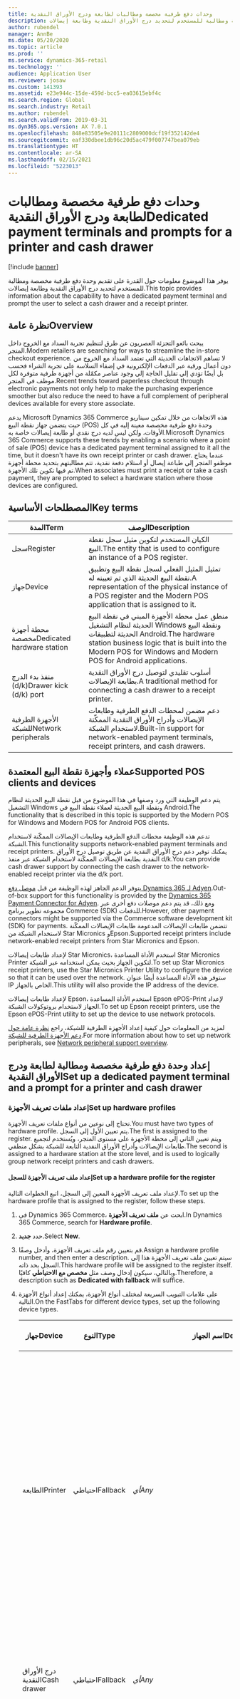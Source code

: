 ```yaml
---
title: وحدات دفع طرفية مخصصة ومطالبات لطابعة ودرج الأوراق النقدية
description: يوفر هذا الموضوع معلومات حول القدرة على تقديم وحدة دفع طرفية مخصصة ومطالبة للمستخدم لتحديد درج الأوراق النقدية وطابعة إيصالات.
author: rubendel
manager: AnnBe
ms.date: 05/20/2020
ms.topic: article
ms.prod: ''
ms.service: dynamics-365-retail
ms.technology: ''
audience: Application User
ms.reviewer: josaw
ms.custom: 141393
ms.assetid: e23e944c-15de-459d-bcc5-ea03615ebf4c
ms.search.region: Global
ms.search.industry: Retail
ms.author: rubendel
ms.search.validFrom: 2019-03-31
ms.dyn365.ops.version: AX 7.0.1
ms.openlocfilehash: 848e83505e9e20111c2809000dcf19f352142de4
ms.sourcegitcommit: eaf330dbee1db96c20d5ac479f007747bea079eb
ms.translationtype: HT
ms.contentlocale: ar-SA
ms.lasthandoff: 02/15/2021
ms.locfileid: "5223013"
---
```

# <a name="dedicated-payment-terminals-and-prompts-for-a-printer-and-cash-drawer"></a><span data-ttu-id="c6965-103">وحدات دفع طرفية مخصصة ومطالبات لطابعة ودرج الأوراق النقدية</span><span class="sxs-lookup"><span data-stu-id="c6965-103">Dedicated payment terminals and prompts for a printer and cash drawer</span></span>

[!include [banner](includes/banner.md)]

<span data-ttu-id="c6965-104">يوفر هذا الموضوع معلومات حول القدرة على تقديم وحدة دفع طرفية مخصصة ومطالبة للمستخدم لتحديد درج الأوراق النقدية وطابعة إيصالات.</span><span class="sxs-lookup"><span data-stu-id="c6965-104">This topic provides information about the capability to have a dedicated payment terminal and prompt the user to select a cash drawer and a receipt printer.</span></span>

## <a name="overview"></a><span data-ttu-id="c6965-105">نظرة عامة</span><span class="sxs-lookup"><span data-stu-id="c6965-105">Overview</span></span>

<span data-ttu-id="c6965-106">يبحث بائعو التجزئة العصريون عن طرق لتنظيم تجربة السداد مع الخروج‬ داخل المتجر.</span><span class="sxs-lookup"><span data-stu-id="c6965-106">Modern retailers are searching for ways to streamline the in-store checkout experience.</span></span> <span data-ttu-id="c6965-107">لا تساهم الاتجاهات الحديثة التي تعتمد السداد مع الخروج من دون أعمال ورقية عبر الدفعات الإلكترونية في إضفاء السلاسة على تجربة الشراء فحسب بل أيضًا تؤدي إلى تقليل الحاجة إلى وجود عناصر مكمّلة من أجهزة طرفية متوفرة لكل موظف في المتجر.</span><span class="sxs-lookup"><span data-stu-id="c6965-107">Recent trends toward paperless checkout through electronic payments not only help to make the purchasing experience smoother but also reduce the need to have a full complement of peripheral devices available for every store associate.</span></span>

<span data-ttu-id="c6965-108">يدعم Microsoft Dynamics 365 Commerce هذه الاتجاهات من خلال تمكين سيناريو حيث يتضمن جهاز نقطة البيع (POS) وحدة دفع طرفية مخصصة معينة إليه في كل الأوقات، ولكن ليس لديه درج نقدي أو طابعة إيصالات خاصة به.</span><span class="sxs-lookup"><span data-stu-id="c6965-108">Microsoft Dynamics 365 Commerce supports these trends by enabling a scenario where a point of sale (POS) device has a dedicated payment terminal assigned to it all the time, but it doesn't have its own receipt printer or cash drawer.</span></span> <span data-ttu-id="c6965-109">عندما يحتاج موظفو المتجر إلى طباعة إيصال أو استلام دفعة نقدية، تتم مطالبتهم بتحديد محطة أجهزة تم فيها تكوين تلك الأجهزة.</span><span class="sxs-lookup"><span data-stu-id="c6965-109">When associates must print a receipt or take a cash payment, they are prompted to select a hardware station where those devices are configured.</span></span>

## <a name="key-terms"></a><span data-ttu-id="c6965-110">المصطلحات الأساسية</span><span class="sxs-lookup"><span data-stu-id="c6965-110">Key terms</span></span>

| <span data-ttu-id="c6965-111">المدة</span><span class="sxs-lookup"><span data-stu-id="c6965-111">Term</span></span> | <span data-ttu-id="c6965-112">‏‏الوصف</span><span class="sxs-lookup"><span data-stu-id="c6965-112">Description</span></span> |
|---|---|
| <span data-ttu-id="c6965-113">سجل</span><span class="sxs-lookup"><span data-stu-id="c6965-113">Register</span></span> | <span data-ttu-id="c6965-114">الكيان المستخدم لتكوين مثيل سجل نقطة البيع.</span><span class="sxs-lookup"><span data-stu-id="c6965-114">The entity that is used to configure an instance of a POS register.</span></span> |
| <span data-ttu-id="c6965-115">جهاز</span><span class="sxs-lookup"><span data-stu-id="c6965-115">Device</span></span> | <span data-ttu-id="c6965-116">تمثيل المثيل الفعلي لسجل نقطة البيع وتطبيق نقطة البيع الحديثة الذي تم تعيينه له.</span><span class="sxs-lookup"><span data-stu-id="c6965-116">A representation of the physical instance of a POS register and the Modern POS application that is assigned to it.</span></span> |
| <span data-ttu-id="c6965-117">محطة أجهزة مخصصة</span><span class="sxs-lookup"><span data-stu-id="c6965-117">Dedicated hardware station</span></span> | <span data-ttu-id="c6965-118">منطق عمل محطة الأجهزة المبني في نقطة البيع الحديثة لنظام التشغيل Windows ونقطة البيع الحديثة لتطبيقات Android.</span><span class="sxs-lookup"><span data-stu-id="c6965-118">The hardware station business logic that is built into the Modern POS for Windows and Modern POS for Android applications.</span></span> |
| <span data-ttu-id="c6965-119">منفذ بدء الدرج (d/k)</span><span class="sxs-lookup"><span data-stu-id="c6965-119">Drawer kick (d/k) port</span></span> | <span data-ttu-id="c6965-120">أسلوب تقليدي لتوصيل درج الأوراق النقدية بطابعة الإيصالات.</span><span class="sxs-lookup"><span data-stu-id="c6965-120">A traditional method for connecting a cash drawer to a receipt printer.</span></span> |
| <span data-ttu-id="c6965-121">الأجهزة الطرفية للشبكة</span><span class="sxs-lookup"><span data-stu-id="c6965-121">Network peripherals</span></span> | <span data-ttu-id="c6965-122">دعم مضمن لمحطات الدفع الطرفية وطابعات الإيصالات وأدراج الأوراق النقدية الممكّنة لاستخدام الشبكة.</span><span class="sxs-lookup"><span data-stu-id="c6965-122">Built-in support for network-enabled payment terminals, receipt printers, and cash drawers.</span></span> |

## <a name="supported-pos-clients-and-devices"></a><span data-ttu-id="c6965-123">عملاء وأجهزة نقطة البيع المعتمدة</span><span class="sxs-lookup"><span data-stu-id="c6965-123">Supported POS clients and devices</span></span>

<span data-ttu-id="c6965-124">يتم دعم الوظيفة التي ورد وصفها في هذا الموضوع من قبل نقطة البيع الحديثة لنظام التشغيل Windows ونقطة البيع الحديثة لعملاء نقطة البيع في Android.</span><span class="sxs-lookup"><span data-stu-id="c6965-124">The functionality that is described in this topic is supported by the Modern POS for Windows and Modern POS for Android POS clients.</span></span>

<span data-ttu-id="c6965-125">تدعم هذه الوظيفة محطات الدفع الطرفية وطابعات الإيصالات الممكّنة لاستخدام الشبكة.‬</span><span class="sxs-lookup"><span data-stu-id="c6965-125">This functionality supports network-enabled payment terminals and receipt printers.</span></span> <span data-ttu-id="c6965-126">يمكنك توفير دعم درج الأوراق النقدية عن طريق توصيل درج الأوراق النقدية بطابعة الإيصالات الممكّنة لاستخدام الشبكة عبر منفذ d/k.</span><span class="sxs-lookup"><span data-stu-id="c6965-126">You can provide cash drawer support by connecting the cash drawer to the network-enabled receipt printer via the d/k port.</span></span>

<span data-ttu-id="c6965-127">يتوفر الدعم الجاهز لهذه الوظيفة من قبل [موصل دفع Dynamics 365 لـ Adyen‎](https://docs.microsoft.com/dynamics365/commerce/dev-itpro/adyen-connector?tabs=8-1-3).</span><span class="sxs-lookup"><span data-stu-id="c6965-127">Out-of-box support for this functionality is provided by the [Dynamics 365 Payment Connector for Adyen](https://docs.microsoft.com/dynamics365/commerce/dev-itpro/adyen-connector?tabs=8-1-3).</span></span> <span data-ttu-id="c6965-128">ومع ذلك، قد يتم دعم موصلات دفع أخرى عبر مجموعه تطوير برنامج Commerce (SDK) للدفعات.</span><span class="sxs-lookup"><span data-stu-id="c6965-128">However, other payment connectors might be supported via the Commerce software development kit (SDK) for payments.</span></span> <span data-ttu-id="c6965-129">تتضمن طابعات الإيصالات المدعومة طابعات الإيصالات الممكّنة لاستخدام الشبكة من Star Micronics وEpson.</span><span class="sxs-lookup"><span data-stu-id="c6965-129">Supported receipt printers include network-enabled receipt printers from Star Micronics and Epson.</span></span>

<span data-ttu-id="c6965-130">لإعداد طابعات إيصالات Star Micronics، استخدم الأداة المساعدة Star Micronics Printer لتكوين الجهاز بحيث يمكن استخدامه عبر الشبكة.</span><span class="sxs-lookup"><span data-stu-id="c6965-130">To set up Star Micronics receipt printers, use the Star Micronics Printer Utility to configure the device so that it can be used over the network.</span></span> <span data-ttu-id="c6965-131">ستوفر هذه الأداة المساعدة أيضًا عنوان IP الخاص بالجهاز.</span><span class="sxs-lookup"><span data-stu-id="c6965-131">This utility will also provide the IP address of the device.</span></span>

<span data-ttu-id="c6965-132">لإعداد طابعات إيصالات Epson، استخدم الأداة المساعدة Epson ePOS-Print لإعداد الجهاز لاستخدام بروتوكولات الشبكة.</span><span class="sxs-lookup"><span data-stu-id="c6965-132">To set up Epson receipt printers, use the Epson ePOS-Print utility to set up the device to use network protocols.</span></span>

<span data-ttu-id="c6965-133">لمزيد من المعلومات حول كيفية إعداد الأجهزة الطرفية للشبكة، راجع [نظرة عامة حول دعم الأجهزة الطرفية للشبكة](https://go.microsoft.com/fwlink/?linkid=2129965).</span><span class="sxs-lookup"><span data-stu-id="c6965-133">For more information about how to set up network peripherals, see [Network peripheral support overview](https://go.microsoft.com/fwlink/?linkid=2129965).</span></span>

## <a name="set-up-a-dedicated-payment-terminal-and-a-prompt-for-a-printer-and-cash-drawer"></a><span data-ttu-id="c6965-134">إعداد وحدة دفع طرفية مخصصة ومطالبة لطابعة ودرج الأوراق النقدية</span><span class="sxs-lookup"><span data-stu-id="c6965-134">Set up a dedicated payment terminal and a prompt for a printer and cash drawer</span></span>

### <a name="set-up-hardware-profiles"></a><span data-ttu-id="c6965-135">إعداد ملفات تعريف الأجهزة</span><span class="sxs-lookup"><span data-stu-id="c6965-135">Set up hardware profiles</span></span>

<span data-ttu-id="c6965-136">تحتاج إلى نوعين من أنواع ملفات تعريف الأجهزة.</span><span class="sxs-lookup"><span data-stu-id="c6965-136">You must have two types of hardware profile.</span></span> <span data-ttu-id="c6965-137">يتم تعيين الأول إلى السجل.</span><span class="sxs-lookup"><span data-stu-id="c6965-137">The first is assigned to the register.</span></span> <span data-ttu-id="c6965-138">ويتم تعيين الثاني إلى محطة الأجهزة على مستوى المتجر، ويُستخدم لتجميع طابعات الإيصالات وأدراج الأوراق النقدية التابعة للشبكة بشكل منطقي.</span><span class="sxs-lookup"><span data-stu-id="c6965-138">The second is assigned to a hardware station at the store level, and is used to logically group network receipt printers and cash drawers.</span></span>

#### <a name="set-up-a-hardware-profile-for-the-register"></a><span data-ttu-id="c6965-139">إعداد ملف تعريف الأجهزة للسجل</span><span class="sxs-lookup"><span data-stu-id="c6965-139">Set up a hardware profile for the register</span></span>

<span data-ttu-id="c6965-140">لإعداد ملف تعريف الأجهزة المعين إلى السجل، اتبع الخطوات التالية.</span><span class="sxs-lookup"><span data-stu-id="c6965-140">To set up the hardware profile that is assigned to the register, follow these steps.</span></span>

1. <span data-ttu-id="c6965-141">في Dynamics 365 Commerce، ابحث عن **ملف تعريف الأجهزة**.</span><span class="sxs-lookup"><span data-stu-id="c6965-141">In Dynamics 365 Commerce, search for **Hardware profile**.</span></span>
2. <span data-ttu-id="c6965-142">حدد **جديد**.</span><span class="sxs-lookup"><span data-stu-id="c6965-142">Select **New**.</span></span>
3. <span data-ttu-id="c6965-143">قم بتعيين رقم ملف تعريف الأجهزة، وأدخل وصفًا.</span><span class="sxs-lookup"><span data-stu-id="c6965-143">Assign a hardware profile number, and then enter a description.</span></span> <span data-ttu-id="c6965-144">سيتم تعيين ملف تعريف الأجهزة هذا إلى السجل بحد ذاته.</span><span class="sxs-lookup"><span data-stu-id="c6965-144">This hardware profile will be assigned to the register itself.</span></span> <span data-ttu-id="c6965-145">وبالتالي، سيكون إدخال وصف مثل **مخصص مع الاحتياطي** كافيًا.</span><span class="sxs-lookup"><span data-stu-id="c6965-145">Therefore, a description such as **Dedicated with fallback** will suffice.</span></span>
4. <span data-ttu-id="c6965-146">على علامات التبويب السريعة لمختلف أنواع الأجهزة، يمكنك إعداد أنواع الأجهزة التالية.</span><span class="sxs-lookup"><span data-stu-id="c6965-146">On the FastTabs for different device types, set up the following device types.</span></span>

    | <span data-ttu-id="c6965-147">جهاز</span><span class="sxs-lookup"><span data-stu-id="c6965-147">Device</span></span> | <span data-ttu-id="c6965-148">النوع</span><span class="sxs-lookup"><span data-stu-id="c6965-148">Type</span></span> | <span data-ttu-id="c6965-149">اسم الجهاز</span><span class="sxs-lookup"><span data-stu-id="c6965-149">Device name</span></span> | <span data-ttu-id="c6965-150">تفاصيل إضافية</span><span class="sxs-lookup"><span data-stu-id="c6965-150">Additional details</span></span> |
    |---|---|---|---|
    | <span data-ttu-id="c6965-151">الطابعة</span><span class="sxs-lookup"><span data-stu-id="c6965-151">Printer</span></span> | <span data-ttu-id="c6965-152">احتياطي</span><span class="sxs-lookup"><span data-stu-id="c6965-152">Fallback</span></span> | <span data-ttu-id="c6965-153">*أي*</span><span class="sxs-lookup"><span data-stu-id="c6965-153">*Any*</span></span> | <span data-ttu-id="c6965-154">اسم الجهاز حساس لحالة الأحرف.</span><span class="sxs-lookup"><span data-stu-id="c6965-154">The device name is case-sensitive.</span></span> <span data-ttu-id="c6965-155">يجب أن يكون **معرف ملف تعريف الإيصال** هو نفسه **معرف ملف تعريف الإيصال** المعيّن إلى طابعة الشبكة التي تم إعدادها في ملف تعريف الأجهزة المعيّن إلى محطة الأجهزة على مستوى القناة.</span><span class="sxs-lookup"><span data-stu-id="c6965-155">The **Receipt profile ID** should be the same as the **Receipt profile ID** that is mapped to the network printer that is set up in the hardware profile that is assigned to the hardware station at the channel level.</span></span> |
    | <span data-ttu-id="c6965-156">‏‏درج الأوراق النقدية</span><span class="sxs-lookup"><span data-stu-id="c6965-156">Cash drawer</span></span> | <span data-ttu-id="c6965-157">احتياطي</span><span class="sxs-lookup"><span data-stu-id="c6965-157">Fallback</span></span> | <span data-ttu-id="c6965-158">*أي*</span><span class="sxs-lookup"><span data-stu-id="c6965-158">*Any*</span></span> | <span data-ttu-id="c6965-159">اسم الجهاز حساس لحالة الأحرف.</span><span class="sxs-lookup"><span data-stu-id="c6965-159">The device name is case-sensitive.</span></span> <span data-ttu-id="c6965-160">عيّن الخيار **استخدام الورديات المشتركة** إلى **نعم**.</span><span class="sxs-lookup"><span data-stu-id="c6965-160">Set the **Use shared shift** option to **Yes**.</span></span> |
    | <span data-ttu-id="c6965-161">خدمة EFT</span><span class="sxs-lookup"><span data-stu-id="c6965-161">EFT service</span></span> | <span data-ttu-id="c6965-162">Adyen</span><span class="sxs-lookup"><span data-stu-id="c6965-162">Adyen</span></span> | <span data-ttu-id="c6965-163">غير قابل للتطبيق</span><span class="sxs-lookup"><span data-stu-id="c6965-163">Not applicable</span></span> | <span data-ttu-id="c6965-164">للحصول على معلومات حول كيفية إعداد موصل الدفع Adyen الجاهز، راجع [موصل دفع Dynamics 365 لـ Adyen‬](https://docs.microsoft.com/dynamics365/commerce/dev-itpro/adyen-connector?tabs=8-1-3).</span><span class="sxs-lookup"><span data-stu-id="c6965-164">For information about how to set up the out-of-box Adyen connector, see [Dynamics 365 Payment Connector for Adyen](https://docs.microsoft.com/dynamics365/commerce/dev-itpro/adyen-connector?tabs=8-1-3).</span></span> <span data-ttu-id="c6965-165">يمكن دعم موصلات دفع أخرى عبر [مجموعه تطوير برنامج Commerce ‏(SDK) للدفعات](https://docs.microsoft.com/dynamics365/commerce/dev-itpro/end-to-end-payment-extension).</span><span class="sxs-lookup"><span data-stu-id="c6965-165">Other payment connectors can be supported via the [Commerce software development kit (SDK) for payments](https://docs.microsoft.com/dynamics365/commerce/dev-itpro/end-to-end-payment-extension).</span></span> |
    | <span data-ttu-id="c6965-166">لوحة PIN</span><span class="sxs-lookup"><span data-stu-id="c6965-166">PIN pad</span></span> | <span data-ttu-id="c6965-167">الشبكة</span><span class="sxs-lookup"><span data-stu-id="c6965-167">Network</span></span> | <span data-ttu-id="c6965-168">**MicrosoftAdyenDeviceV001**</span><span class="sxs-lookup"><span data-stu-id="c6965-168">**MicrosoftAdyenDeviceV001**</span></span> | <span data-ttu-id="c6965-169">بلا.</span><span class="sxs-lookup"><span data-stu-id="c6965-169">None.</span></span> |

5. <span data-ttu-id="c6965-170">في Dynamics 365 Commerce، ابحث عن **السجلات**.</span><span class="sxs-lookup"><span data-stu-id="c6965-170">In Dynamics 365 Commerce, search for **Registers**.</span></span>
6. <span data-ttu-id="c6965-171">حدد سجلاً من خلال تحديد رقم السجل، ثم حدد **تحرير**.</span><span class="sxs-lookup"><span data-stu-id="c6965-171">Select a register by selecting the register number, and then select **Edit**.</span></span>
7. <span data-ttu-id="c6965-172">عيّن ملف تعريف الأجهزة الذ أنشأته للتوّ إلى السجل الذي يجب أن يستخدم محطة دفع طرفية مخصصة.</span><span class="sxs-lookup"><span data-stu-id="c6965-172">Assign the hardware profile that you just created to the register that should use a dedicated payment terminal.</span></span> <span data-ttu-id="c6965-173">يجب ان يستخدم الجهاز الذي يتم تعيينه إلى هذا السجل إما نقطة البيع الحديثة لنظام التشغيل Windows أو نقطة البيع الحديثة لتطبيق Android.</span><span class="sxs-lookup"><span data-stu-id="c6965-173">The device that is mapped to this register must use either the Modern POS for Windows application or the Modern POS for Android application.</span></span>
8. <span data-ttu-id="c6965-174">حدد **حفظ**.</span><span class="sxs-lookup"><span data-stu-id="c6965-174">Select **Save**.</span></span>
9. <span data-ttu-id="c6965-175">في جزء الإجراءات، على علامة تبويب **السجلات**، حدد **تكوين عناوين IP‬**.</span><span class="sxs-lookup"><span data-stu-id="c6965-175">On the Action Pane, on the **Registers** tab, select **Configure IP addresses**.</span></span>
10. <span data-ttu-id="c6965-176">على علامة التبويب السريعة **لوحة PIN**، أدخل عنوان IP لوحدة الدفع الطرفية.</span><span class="sxs-lookup"><span data-stu-id="c6965-176">On the **PIN pad** FastTab, enter the IP address of the payment terminal.</span></span> <span data-ttu-id="c6965-177">للحصول على معلومات حول كيفية الحصول على عنوان IP لوحدة الدفع الطرفية باستخدام موصل Adyen، راجع [موصل دفع Dynamics 365 لـ Adyen](https://docs.microsoft.com/dynamics365/commerce/dev-itpro/adyen-connector?tabs=8-1-3).</span><span class="sxs-lookup"><span data-stu-id="c6965-177">For information about how to get the IP address of the payment terminal by using the Adyen connector, see [Dynamics 365 Payment Connector for Adyen](https://docs.microsoft.com/dynamics365/commerce/dev-itpro/adyen-connector?tabs=8-1-3).</span></span>
11. <span data-ttu-id="c6965-178">حدد **حفظ**.</span><span class="sxs-lookup"><span data-stu-id="c6965-178">Select **Save**.</span></span>

#### <a name="set-up-a-hardware-profile-for-the-receipt-printer-and-cash-drawer"></a><span data-ttu-id="c6965-179">إعداد ملف تعريف أجهزة لطابعة الإيصالات ودرج الأوراق النقدية</span><span class="sxs-lookup"><span data-stu-id="c6965-179">Set up a hardware profile for the receipt printer and cash drawer</span></span>

<span data-ttu-id="c6965-180">لإعداد ملف تعريف أجهزة يُستخدم لجمع طابعة الإيصالات ودرج الأوراق النقدية على الشبكة، اتبع هذه الخطوات.</span><span class="sxs-lookup"><span data-stu-id="c6965-180">To set up the hardware profile that is used to group the network receipt printer and cash drawer, follow these steps.</span></span>

1. <span data-ttu-id="c6965-181">في Dynamics 365 Commerce، ابحث عن **ملف تعريف الأجهزة**.</span><span class="sxs-lookup"><span data-stu-id="c6965-181">In Dynamics 365 Commerce, search for **Hardware profile**.</span></span>
2. <span data-ttu-id="c6965-182">حدد **جديد**.</span><span class="sxs-lookup"><span data-stu-id="c6965-182">Select **New**.</span></span>
3. <span data-ttu-id="c6965-183">قم بتعيين رقم ملف تعريف الأجهزة، وأدخل وصفًا.</span><span class="sxs-lookup"><span data-stu-id="c6965-183">Assign a hardware profile number, and then enter a description.</span></span> <span data-ttu-id="c6965-184">سيتم استخدام ملف تعريف الأجهزة هذا لجمع طابعة الإيصالات ودرج الأوراق النقدية.</span><span class="sxs-lookup"><span data-stu-id="c6965-184">This hardware profile will be used to group the receipt printer and cash drawer.</span></span> <span data-ttu-id="c6965-185">وبالتالي، سيكون إدخال وصف مثل **طابعة الإيصالات ودرج الأوراق النقدية على الشبكة** كافيًا.</span><span class="sxs-lookup"><span data-stu-id="c6965-185">Therefore, a description such as **Network printer and cash drawer** will suffice.</span></span>
4. <span data-ttu-id="c6965-186">على علامات التبويب السريعة لمختلف أنواع الأجهزة، يمكنك إعداد أنواع الأجهزة التالية.</span><span class="sxs-lookup"><span data-stu-id="c6965-186">On the FastTabs for different device types, set up the following device types.</span></span>

    | <span data-ttu-id="c6965-187">جهاز</span><span class="sxs-lookup"><span data-stu-id="c6965-187">Device</span></span> | <span data-ttu-id="c6965-188">النوع</span><span class="sxs-lookup"><span data-stu-id="c6965-188">Type</span></span> | <span data-ttu-id="c6965-189">‏‏الوصف</span><span class="sxs-lookup"><span data-stu-id="c6965-189">Description</span></span> | <span data-ttu-id="c6965-190">تفاصيل إضافية</span><span class="sxs-lookup"><span data-stu-id="c6965-190">Additional details</span></span> |
    |---|---|---|---|
    | <span data-ttu-id="c6965-191">الطابعة</span><span class="sxs-lookup"><span data-stu-id="c6965-191">Printer</span></span> | <span data-ttu-id="c6965-192">الشبكة</span><span class="sxs-lookup"><span data-stu-id="c6965-192">Network</span></span> | <span data-ttu-id="c6965-193">**Epson** أو **Star**</span><span class="sxs-lookup"><span data-stu-id="c6965-193">**Epson** or **Star**</span></span> | <span data-ttu-id="c6965-194">اسم الجهاز حساس لحالة الأحرف.</span><span class="sxs-lookup"><span data-stu-id="c6965-194">The device name is case-sensitive.</span></span> <span data-ttu-id="c6965-195">يجب أن يكون **معرف ملف تعريف الإيصال** هو نفسه **معرف ملف تعريف الإيصال** المعيّن إلى طابعة الشبكة التي تم إعدادها في ملف تعريف الأجهزة المعيّن إلى السجل.</span><span class="sxs-lookup"><span data-stu-id="c6965-195">The **Receipt profile ID** should be the same as the **Receipt profile ID** that is mapped to the printer that is set up in the hardware profile that is assigned to the register.</span></span> |
    | <span data-ttu-id="c6965-196">‏‏درج الأوراق النقدية</span><span class="sxs-lookup"><span data-stu-id="c6965-196">Cash drawer</span></span> | <span data-ttu-id="c6965-197">الشبكة</span><span class="sxs-lookup"><span data-stu-id="c6965-197">Network</span></span> | <span data-ttu-id="c6965-198">**Epson** أو **Star**</span><span class="sxs-lookup"><span data-stu-id="c6965-198">**Epson** or **Star**</span></span> | <span data-ttu-id="c6965-199">اسم الجهاز حساس لحالة الأحرف.</span><span class="sxs-lookup"><span data-stu-id="c6965-199">The device name is case-sensitive.</span></span> <span data-ttu-id="c6965-200">عيّن الخيار **استخدام الورديات المشتركة** إلى **نعم**.</span><span class="sxs-lookup"><span data-stu-id="c6965-200">set the **Use shared shift** option to **Yes**.</span></span> |

5. <span data-ttu-id="c6965-201">حدد **حفظ**.</span><span class="sxs-lookup"><span data-stu-id="c6965-201">Select **Save**.</span></span>

### <a name="set-up-hardware-stations"></a><span data-ttu-id="c6965-202">إعداد محطات الأجهزة</span><span class="sxs-lookup"><span data-stu-id="c6965-202">Set up hardware stations</span></span>

<span data-ttu-id="c6965-203">تحتاج إلى محطتي أجهزة.</span><span class="sxs-lookup"><span data-stu-id="c6965-203">You must have two hardware stations.</span></span> <span data-ttu-id="c6965-204">سيتم تعيين الأولى إلى السجل.</span><span class="sxs-lookup"><span data-stu-id="c6965-204">The first will be mapped to the register.</span></span> <span data-ttu-id="c6965-205">وسيتم تحديد الثانية كلما دعت الحاجة إلى طباعة إيصال أو فتح درج الأوراق النقدية.</span><span class="sxs-lookup"><span data-stu-id="c6965-205">The second will be selected as it's required, whenever a receipt must be printed or a cash drawer must be opened.</span></span>

#### <a name="register-a-hardware-station"></a><span data-ttu-id="c6965-206">تسجيل محطة أجهزة</span><span class="sxs-lookup"><span data-stu-id="c6965-206">Register a hardware station</span></span>

1. <span data-ttu-id="c6965-207">في Dynamics 365 Commerce، ابحث عن **جميع المتاجر**.</span><span class="sxs-lookup"><span data-stu-id="c6965-207">In Dynamics 365 Commerce, search for **All stores**.</span></span>
2. <span data-ttu-id="c6965-208">حدد متجرًا عن طريق تحديد قيم **معرف قناة البيع بالتجزئة**، ثم حدد **تحرير**.</span><span class="sxs-lookup"><span data-stu-id="c6965-208">Select a store by selecting its **Retail Channel Id** values, and then select **Edit**.</span></span>
3. <span data-ttu-id="c6965-209">على علامة التبويب السريعة **محطات الأجهزة**، حدد **إضافة**.</span><span class="sxs-lookup"><span data-stu-id="c6965-209">On the **Hardware stations** FastTab, select **Add**.</span></span>
4. <span data-ttu-id="c6965-210">عيّن حقل **نوع محطة الأجهزة** إلى **مخصص**.</span><span class="sxs-lookup"><span data-stu-id="c6965-210">Set the **Hardware station type** field to **Dedicated**.</span></span>
5. <span data-ttu-id="c6965-211">ادخل وصفًا، ولكن دون تعيين أي قيم أخرى لمحطة الأجهزة هذه.</span><span class="sxs-lookup"><span data-stu-id="c6965-211">Enter a description, but don't set any other values for this hardware station.</span></span> <span data-ttu-id="c6965-212">سيتم استخدام محطة الأجهزة هذه للتسجيل في كافة الأوقات.</span><span class="sxs-lookup"><span data-stu-id="c6965-212">This hardware station will be used for the register at all times.</span></span> 

#### <a name="set-up-a-hardware-station-for-the-receipt-printer-and-cash-drawer"></a><span data-ttu-id="c6965-213">إعداد مخطة أجهزة لطابعة الإيصالات ودرج الأوراق النقدية</span><span class="sxs-lookup"><span data-stu-id="c6965-213">Set up a hardware station for the receipt printer and cash drawer</span></span>

1. <span data-ttu-id="c6965-214">في Dynamics 365 Commerce، ابحث عن **جميع المتاجر**.</span><span class="sxs-lookup"><span data-stu-id="c6965-214">In Dynamics 365 Commerce, search for **All stores**.</span></span>
2. <span data-ttu-id="c6965-215">حدد متجرًا عن طريق تحديد قيم **معرف قناة البيع بالتجزئة**، ثم حدد **تحرير**.</span><span class="sxs-lookup"><span data-stu-id="c6965-215">Select a store by selecting its **Retail Channel Id** values, and then select **Edit**.</span></span>
3. <span data-ttu-id="c6965-216">على علامة التبويب السريعة **محطات الأجهزة**، حدد **إضافة**.</span><span class="sxs-lookup"><span data-stu-id="c6965-216">On the **Hardware stations** FastTab, select **Add**.</span></span>
4. <span data-ttu-id="c6965-217">عيّن حقل **نوع محطة الأجهزة** إلى **مخصص**.</span><span class="sxs-lookup"><span data-stu-id="c6965-217">Set the **Hardware station type** field to **Dedicated**.</span></span>
5. <span data-ttu-id="c6965-218">أدخل وصفًا.</span><span class="sxs-lookup"><span data-stu-id="c6965-218">Enter a description.</span></span> <span data-ttu-id="c6965-219">سيتم استخدام محطة الأجهزة هذا لطابعة الإيصالات ودرج الأوراق النقدية.</span><span class="sxs-lookup"><span data-stu-id="c6965-219">This hardware station will be used for the receipt printer and cash drawer.</span></span>
6. <span data-ttu-id="c6965-220">في الحقل **ملف تعريف الأجهزة**، حدد ملف تعريف الأجهزة‏‎‎‏ الذي أنشأته في وقت سابق لطابعة الإيصالات ودرج الأوراق النقدية.</span><span class="sxs-lookup"><span data-stu-id="c6965-220">In the **Hardware profile** field, select the hardware profile that you previously created for the receipt printer and cash drawer.</span></span>
7. <span data-ttu-id="c6965-221">حدد **حفظ**.</span><span class="sxs-lookup"><span data-stu-id="c6965-221">Select **Save**.</span></span>
8. <span data-ttu-id="c6965-222">مع استمرار تحديد محطة الاجهزة لطابعة الإيصالات ودرج الأوراق النقدية،، حدد **تكوين عناوين IP**.</span><span class="sxs-lookup"><span data-stu-id="c6965-222">While the hardware station for the receipt printer and cash drawer is still selected, select **Configure IP addresses**.</span></span>
9. <span data-ttu-id="c6965-223">احصل على عنوان IP للطابعة، وأدخله كعنوان IP لطابعة الإيصالات ودرج الأوراق النقدية.</span><span class="sxs-lookup"><span data-stu-id="c6965-223">Obtain the IP address for the printer, and enter it as the IP address for both the receipt printer and the cash drawer.</span></span>
10. <span data-ttu-id="c6965-224">حدد **حفظ**.</span><span class="sxs-lookup"><span data-stu-id="c6965-224">Select **Save**</span></span>
11. <span data-ttu-id="c6965-225">ابحث عن **جداول التوزيع**.</span><span class="sxs-lookup"><span data-stu-id="c6965-225">Search for **Distribution schedules**.</span></span>
12. <span data-ttu-id="c6965-226">حدد جدول التوزيع **1090**، ثم حدد **تشغيل الآن**.</span><span class="sxs-lookup"><span data-stu-id="c6965-226">Select distribution schedule **1090**, and then select **Run now**.</span></span>
13. <span data-ttu-id="c6965-227">حدد جدول التوزيع **1070**، ثم حدد **تشغيل الآن**.</span><span class="sxs-lookup"><span data-stu-id="c6965-227">Select distribution schedule **1070**, and then select **Run now**.</span></span>

### <a name="set-up-the-system-to-prompt-for-receipt-printer-and-cash-drawer-selection-as-its-required"></a><span data-ttu-id="c6965-228">إعداد النظام للمطالبة بتحديد طابعة الإيصالات ودرج الأوراق النقدية كما هو مطلوب</span><span class="sxs-lookup"><span data-stu-id="c6965-228">Set up the system to prompt for receipt printer and cash drawer selection as it's required</span></span>

1. <span data-ttu-id="c6965-229">في عميل نقطة بيع مدعوم، قم بإغلاق الوردية الحالية، إذا كانت هناك وردية مفتوحة.</span><span class="sxs-lookup"><span data-stu-id="c6965-229">In a supported POS client, close the current shift, if a shift is open.</span></span>
2. <span data-ttu-id="c6965-230">سجل الدخول، ثم حدد **عمليات غير مرتبطة بالدرج‬‬‏‫**.</span><span class="sxs-lookup"><span data-stu-id="c6965-230">Sign in, and then select **Non-drawer drawer operations**.</span></span>
3. <span data-ttu-id="c6965-231">استخدم عملية **إدارة محطات الأجهزة** لتشغيل محطة أجهزة.</span><span class="sxs-lookup"><span data-stu-id="c6965-231">Use the **Manage hardware stations** operation to turn on a hardware station.</span></span>
4. <span data-ttu-id="c6965-232">حدد محطة الأجهزة التي أنشأتها للسجل لجعله نشطًا.</span><span class="sxs-lookup"><span data-stu-id="c6965-232">Select the hardware station that you created for the register to make it active.</span></span>
5. <span data-ttu-id="c6965-233">سجل خروجك من نقطة البيع، ثم سجل دخولك مرة أخرى وافتح وردية.</span><span class="sxs-lookup"><span data-stu-id="c6965-233">Sign out of the POS, sign back in, and open a shift.</span></span>

<span data-ttu-id="c6965-234">ستكون الآن محطة الدفع الطرفية التي تم تعيينها إلى ملف تعريف الأجهزة نشطة دائمًا، وسيتم سؤالك إن كنت بحاجة إلى طابعة إيصالات أو درج أوراق نقدية.</span><span class="sxs-lookup"><span data-stu-id="c6965-234">The payment terminal that is assigned to the hardware profile will now always be active, and you will be prompted if a receipt printer or cash drawer is required.</span></span>

<span data-ttu-id="c6965-235">يهتم عدد كبير من التجار ممن طلبوا هذه الميزة بتقليل الفاقد من خلال توفير الإيصالات بالبريد الإلكتروني والتشجيع على الدفع الإلكتروني.</span><span class="sxs-lookup"><span data-stu-id="c6965-235">Many merchants who requested this feature are interested in reducing waste by providing email receipts and encouraging electronic payments.</span></span> <span data-ttu-id="c6965-236">استنادًا إلى تكوين نقطة البيع، تتم مطالبة موظفي المتجر باختيار طابعة إيصالات أو درج أوراق نقدية فقط عندما يريد العميل الحصول على إيصال مادي أو عندما يريد الدفع نقدًا.</span><span class="sxs-lookup"><span data-stu-id="c6965-236">Depending on the configuration of the POS, store associates are prompted to select a receipt printer or cash drawer only when a customer wants a physical receipt or wants to pay with cash.</span></span>

<span data-ttu-id="c6965-237">تتم مطالبة موظفي المتجر باختيار محطة أجهزة مرة واحدة فقط لكل حركة، إلا إذا كان من الضروري طباعة إيصال وتم استخدام مبلغ نقدي لتسديد الدفع، ولكن ملف تعريف الأجهزة هذا الذي تم اختياره في الأصل لا يتضمن الجهازين.</span><span class="sxs-lookup"><span data-stu-id="c6965-237">Store associates are prompted to select a hardware station only one time per transaction, unless a receipt must be printed and cash is used for payment, but the hardware profile that was originally selected doesn't include both devices.</span></span> <span data-ttu-id="c6965-238">وفي هذه الحالة، ستتم مطالبة موظف المتجر من جديد بتحديد محطة أجهزة يمكن استخدامها لإكمال الحركة.</span><span class="sxs-lookup"><span data-stu-id="c6965-238">In that case, the store associate will be prompted again to select a hardware station that can be used to complete the transaction.</span></span>

## <a name="related-articles"></a><span data-ttu-id="c6965-239">مقالات ذات صلة</span><span class="sxs-lookup"><span data-stu-id="c6965-239">Related articles</span></span>

- [<span data-ttu-id="c6965-240">إعداد تطبيق POS Hybrid في Android وiOS</span><span class="sxs-lookup"><span data-stu-id="c6965-240">Set up POS hybrid app on Android and iOS</span></span>](https://docs.microsoft.com/dynamics365/commerce/dev-itpro/hybridApp)
- [<span data-ttu-id="c6965-241">موصل دفع Dynamics 365 لـ Adyen</span><span class="sxs-lookup"><span data-stu-id="c6965-241">Dynamics 365 Payment Connector for Adyen</span></span>](https://docs.microsoft.com/dynamics365/commerce/dev-itpro/adyen-connector?tabs=8-1-3)
- [<span data-ttu-id="c6965-242">نظرة عامة حول دعم الأجهزة الطرفية للشبكة‬</span><span class="sxs-lookup"><span data-stu-id="c6965-242">Network peripheral support overview</span></span>](https://go.microsoft.com/fwlink/?linkid=2129965)


[!INCLUDE[footer-include](../includes/footer-banner.md)]